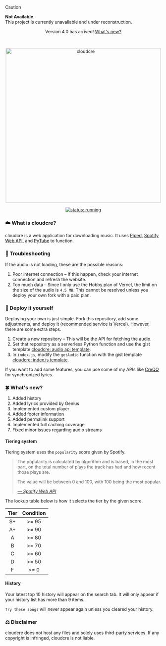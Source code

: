 > [!CAUTION]
> **Not Available** <br>
> This project is currently unavailable and under reconstruction.

<p align="center">Version 4.0 has arrived! <a href="https://github.com/creuserr/cloudcre?tab=readme-ov-file#four_leaf_clover-whats-new">What's new?</a></p><br>

<p align="center"><a href="https://cloudcre.vercel.app"><img src="https://cloudcre.vercel.app/ico/thumbnail.png" alt="cloudcre" width="500"></a></p>
<p align="center"><a href="https://cloudcre.vercel.app"><img src="https://img.shields.io/badge/status-running-blue?style=for-the-badge&logo=vercel&labelColor=black" alt="status: running"></a></p>

### :cloud: What is cloudcre?
cloudcre is a web application for downloading music. It uses [Piped](https://piped.kavin.rocks), [Spotify Web API](https://developer.spotify.com/documentation/web-api), and [PyTube](https://pytube.io/en/latest/) to function.

### :wrench: Troubleshooting
If the audio is not loading, these are the possible reasons:
1. Poor internet connection &ndash; If this happen, check your internet connection and refresh the website.
2. Too much data &ndash; Since I only use the Hobby plan of Vercel, the limit on the size of the audio is `4.5 MB`. This cannot be resolved unless you deploy your own fork with a paid plan.

### :rocket: Deploy it yourself
Deploying your own is just simple. Fork this repository, add some adjustments, and deploy it (recommended service is Vercel). However, there are some extra steps.

1. Create a new repository &ndash; This will be the API for fetching the audio.
2. Set that repository as a serverless Python function and use the gist template [cloudcre: audio api template](https://gist.github.com/creuserr/02fb1127961632120304c1302f47c583).
3. In `index.js`, modify the `getAudio` function with the gist template [cloudcre: index.js template](https://gist.github.com/creuserr/28f9bdc3da7d5309dbb150d77a6a96e6).

If you want to add some features, you can use some of my APIs like [CreQQ](https://github.com/creuserr/creqq) for synchronized lyrics.

### :four_leaf_clover: What's new?
1. Added history
2. Added lyrics provided by Genius
3. Implemented custom player
4. Added footer information
5. Added permalink support
6. Implemented full caching coverage
7. Fixed minor issues regarding audio streams

#### Tiering system

Tiering system uses the `popularity` score given by Spotify.

> The popularity is calculated by algorithm and is based, in the most part, on the total number of plays the track has had and how recent those plays are.
> 
> The value will be between 0 and 100, with 100 being the most popular.
>
> *[&mdash; Spotify Web API](https://developer.spotify.com/documentation/web-api/reference/get-track)*

The lookup table below is how it selects the tier by the given score.

| Tier | Condition |
|:----:|:---------:|
| S+   | >= 95     |
| A+   | >= 90     |
| A    | >= 80     |
| B    | >= 70     |
| C    | >= 60     |
| D    | >= 50     |
| F    | >= 0      |

#### History

Your latest top 10 history will appear on the search tab. It will only appear if your history list has more than 9 items.

`Try these songs` will never appear again unless you cleared your history.

### :balance_scale: Disclaimer
cloudcre does not host any files and solely uses third-party services. If any copyright is infringed, cloudcre is not liable.
